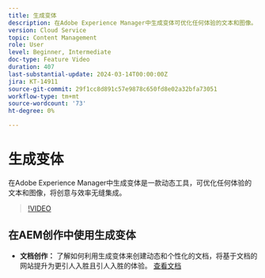 ```yaml
---
title: 生成变体
description: 在Adobe Experience Manager中生成变体可优化任何体验的文本和图像。
version: Cloud Service
topic: Content Management
role: User
level: Beginner, Intermediate
doc-type: Feature Video
duration: 407
last-substantial-update: 2024-03-14T00:00:00Z
jira: KT-14911
source-git-commit: 29f1cc8d891c57e9878c650fd8e02a32bfa73051
workflow-type: tm+mt
source-wordcount: '73'
ht-degree: 0%

---
```



# 生成变体

在Adobe Experience Manager中生成变体是一款动态工具，可优化任何体验的文本和图像，将创意与效率无缝集成。

>[!VIDEO](https://video.tv.adobe.com/v/3427946/?learn=on)

## 在AEM创作中使用生成变体

+ __文档创作：__ 了解如何利用生成变体来创建动态和个性化的文档，将基于文档的网站提升为更引人入胜且引人入胜的体验。 [查看文档](https://www.aem.live/docs/sidekick-generate-variations)